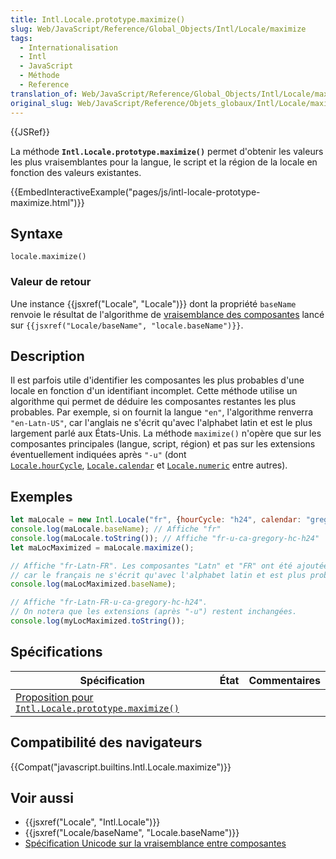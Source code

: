 ```yaml
---
title: Intl.Locale.prototype.maximize()
slug: Web/JavaScript/Reference/Global_Objects/Intl/Locale/maximize
tags:
  - Internationalisation
  - Intl
  - JavaScript
  - Méthode
  - Reference
translation_of: Web/JavaScript/Reference/Global_Objects/Intl/Locale/maximize
original_slug: Web/JavaScript/Reference/Objets_globaux/Intl/Locale/maximize
---
```

{{JSRef}}

La méthode **`Intl.Locale.prototype.maximize()`** permet d'obtenir les valeurs les plus vraisemblantes pour la langue, le script et la région de la locale en fonction des valeurs existantes.

{{EmbedInteractiveExample("pages/js/intl-locale-prototype-maximize.html")}}

## Syntaxe

    locale.maximize()

### Valeur de retour

Une instance {{jsxref("Locale", "Locale")}} dont la propriété `baseName` renvoie le résultat de l'algorithme de [vraisemblance des composantes](https://www.unicode.org/reports/tr35/#Likely_Subtags) lancé sur `{{jsxref("Locale/baseName", "locale.baseName")}}`.

## Description

Il est parfois utile d'identifier les composantes les plus probables d'une locale en fonction d'un identifiant incomplet. Cette méthode utilise un algorithme qui permet de déduire les composantes restantes les plus probables. Par exemple, si on fournit la langue `"en"`, l'algorithme renverra `"en-Latn-US"`, car l'anglais ne s'écrit qu'avec l'alphabet latin et est le plus largement parlé aux États-Unis. La méthode `maximize()` n'opère que sur les composantes principales (langue, script, région) et pas sur les extensions éventuellement indiquées après `"-u"` (dont [`Locale.hourCycle`](/fr/docs/Web/JavaScript/Reference/Objets_globaux/Locale/hourCycle "The Intl.Locale.prototype.hourCycle property is an accessor property that returns the time keeping format convention used by the locale."), [`Locale.calendar`](/fr/docs/Web/JavaScript/Reference/Objets_globaux/Locale/calendar "The Intl.Locale.prototype.calendar property is an accessor property which returns the type of calendar used in the Locale.") et [`Locale.numeric`](/fr/docs/Web/JavaScript/Reference/Objets_globaux/Locale/numeric "The Intl.Locale.prototype.numeric property is an accessor property that returns whether the locale has special collation handling for numeric characters.") entre autres).

## Exemples

```js
let maLocale = new Intl.Locale("fr", {hourCycle: "h24", calendar: "gregory"});
console.log(maLocale.baseName); // Affiche "fr"
console.log(maLocale.toString()); // Affiche "fr-u-ca-gregory-hc-h24"
let maLocMaximized = maLocale.maximize();

// Affiche "fr-Latn-FR". Les composantes "Latn" et "FR" ont été ajoutées
// car le français ne s'écrit qu'avec l'alphabet latin et est plus probablement parlé en France.
console.log(maLocMaximized.baseName);

// Affiche "fr-Latn-FR-u-ca-gregory-hc-h24".
// On notera que les extensions (après "-u") restent inchangées.
console.log(myLocMaximized.toString()); 
```

## Spécifications

| Spécification                                                                                                                          | État | Commentaires |
| -------------------------------------------------------------------------------------------------------------------------------------- | ---- | ------------ |
| [Proposition pour `Intl.Locale.prototype.maximize()`](https://tc39.github.io/proposal-intl-locale/#sec-Intl.Locale.prototype.maximize) |      |              |

## Compatibilité des navigateurs

{{Compat("javascript.builtins.Intl.Locale.maximize")}}

## Voir aussi

- {{jsxref("Locale", "Intl.Locale")}}
- {{jsxref("Locale/baseName", "Locale.baseName")}}
- [Spécification Unicode sur la vraisemblance entre composantes](https://www.unicode.org/reports/tr35/#Likely_Subtags)
